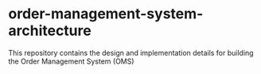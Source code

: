 # order-management-system-architecture
This repository contains the design and implementation details for building the Order Management System (OMS)
